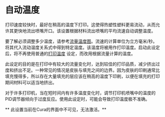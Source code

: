 自动温度
====
打印速度较快时，最好在稍高的温度下打印。这使得热塑性塑料更易流动，从而允许其更快地流出喷嘴开口。该设置根据材料流出喷嘴的平均流速自动调整温度。

要了解必须调整多少温度，请参考[流量温度图](material_flow_temp_graph.md)。流速的计算单位为立方毫米/秒。将其代入流动温度关系式中得到特定温度。该温度将被用作打印温度。启动此设定后，将不再使用普通的[打印温度](../material/material_print_temperature.md) 设定，而改用根据流量计算的温度。

此设定的目的是在打印中有较大的流量变化时，达到较佳的打印品质，减少挤出过度和挤出不足。一种常见的情况是皮肤与填充之间的边界。因为皮肤的印刷通常比填充慢得多，所以存在大量填充的层应该在稍高的温度下印刷，以便在填充的打印期间材料可以适当地挤出。

对于许多打印机，当在短时间内有许多温度变化时，调节打印机喷嘴中的温度的PID调节器倾向于过度反应。使用此设定时，可能会导致打印温度极不准确。

** 此设置当前在Cura的界面中不可见，无法激活。**
